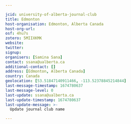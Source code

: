 ```yaml
---

jcid: university-of-alberta-journal-club
title: Edmonton
host-organisation: Edmonton, Alberta Canada
host-org-url: 
osf: 4hu7s
zotero: 5MIIXKMK
website: 
twitter: 
signup: 
organisers: [Samina Sana]
contact: ssana@ualberta.ca
additional-contact: []
address: [Edmonton, Alberta Canada]
country: Canada
geolocation: [53.51847140911466, -113.52378845214844]
last-message-timestamp: 1674780637
last-message-level: 0
last-update: ssana@ualberta.ca
last-update-timestamp: 1674780637
last-update-message: >-
  Update journal club name

---
```



